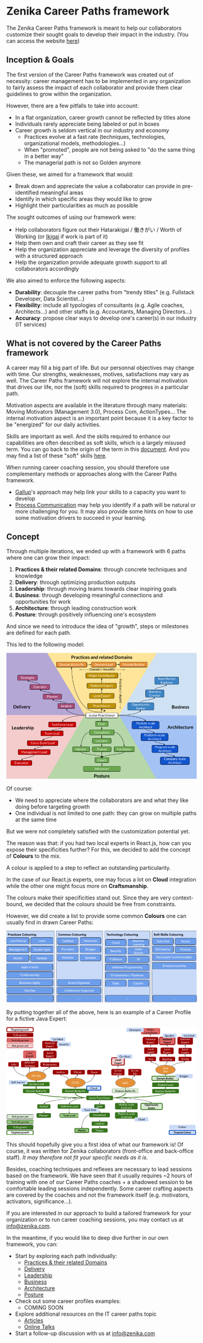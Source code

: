 # Zenika Career Paths framework

The Zenika Career Paths framework is meant to help our collaborators customize their sought goals to develop their impact in the industry.
(You can access the website [here](https://zenika.github.io/zenika-career-paths-framework/))

## Inception & Goals

The first version of the Career Paths framework was created out of necessity: career management has to be implemented in any organization to fairly assess the impact of each collaborator and provide them clear guidelines to grow within the organization.

However, there are a few pitfalls to take into account:
- In a flat organization, career growth cannot be reflected by titles alone
- Individuals rarely appreciate being labeled or put in boxes
- Career growth is seldom vertical in our industry and economy
  - Practices evolve at a fast rate (techniques, technologies, organizational models, methodologies...)
  - When "promoted", people are not being asked to "do the same thing in a better way"
  - The managerial path is not so Golden anymore

Given these, we aimed for a framework that would:
- Break down and appreciate the value a collaborator can provide in pre-identified meaningful areas
- Identify in which specific areas they would like to grow
- Highlight their particularities as much as possible

The sought outcomes of using our framework were:
- Help collaborators figure out their Hatarakigai / 働きがい / Worth of Working (or [Ikigai](https://en.wikipedia.org/wiki/Ikigai) if work is part of it)
- Help them own and craft their career as they see fit
- Help the organization appreciate and leverage the diversity of profiles with a structured approach
- Help the organization provide adequate growth support to all collaborators accordingly


We also aimed to enforce the following aspects:
- __Durability__: decouple the career paths from "trendy titles" (e.g. Fullstack Developer, Data Scientist...)
- __Flexibility__: include all typologies of consultants (e.g. Agile coaches, Architects...) and other staffs (e.g. Accountants, Managing Directors...)
- __Accuracy__: propose clear ways to develop one's career(s) in our industry (IT services)



## What is not covered by the Career Paths framework

A career may fill a big part of life. But our personnal objectives may change with time. Our strengths, weaknesses, motives, satisfactions may vary as well.
The Career Paths framework will not explore the internal motivation that drives our life, nor the (soft) skills required to progress in a particular path.

Motivation aspects are available in the literature through many materials: Moving Motivators (Management 3.0), Process Com, ActionTypes...
The internal motivation aspect is an important point because it is a key factor to be "energized" for our daily activities.

Skills are important as well.
And the skills required to enhance our capabilities are often described as soft skills, which is a largely misused term.
You can go back to the origin of the term in this [document](https://code.joejag.com/2018/the-origin-of-soft-skills.html#:~:text=It%20turns%20out%20%27soft%20skills,how%20the%20group%20was%20led).
And you may find a list of these "soft" skills [here](https://www.thebalancecareers.com/what-are-soft-skills-2060852).

When running career coaching session, you should therefore use complementary methods or approaches along with the Career Paths framework.
- [Gallup](https://www.gallup.com)'s approach may help link your skills to a capacity you want to develop
- [Process Communication](https://processcommodel.com/) may help you identify if a path will be natural or more challenging for you. It may also provide some hints on how to use some motivation drivers to succeed in your learning.



## Concept

Through multiple iterations, we ended up with a framework with 6 paths where one can grow their impact:
1. __Practices & their related Domains__: through concrete techniques and knowledge
2. __Delivery__: through optimizing production outputs
3. __Leadership__: through moving teams towards clear inspiring goals
4. __Business__: through developing meaningful connections and opportunities for work
5. __Architecture__: through leading construction work
6. __Posture__: through positively influencing one's ecosystem

And since we need to introduce the idea of "growth", steps or milestones are defined for each path.

This led to the following model:

![Career Paths Framework Overview](/images/overview.png)

Of course:
- We need to appreciate where the collaborators are and what they like doing before targeting growth
- One individual is not limited to one path: they can grow on multiple paths at the same time

But we were not completely satisfied with the customization potential yet.

The reason was that: if you had two local experts in React.js, how can you expose their specificities further? For this, we decided to add the concept of __Colours__ to the mix.

A colour is applied to a step to reflect an outstanding particularity.

In the case of our React.js experts, one may focus a lot on __Cloud__ integration while the other one might focus more on __Craftsmanship__.

The colours make their specificities stand out. Since they are very context-bound, we decided that the colours should be free from constraints.

However, we did create a list to provide some common __Colours__ one can usually find in drawn Career Paths:

![Career Paths Colours examples](/images/colours.png)

By putting together all of the above, here is an example of a Career Profile for a fictive Java Expert:

![Fictive Java Expert career profile](/images/fictive-java-developer.png)

This should hopefully give you a first idea of what our framework is! Of course, it was written for Zenika collaborators (front-office and back-office staff). _It may therefore not fit your specific needs as it is_.

Besides, coaching techniques and reflexes are necessary to lead sessions based on the framework.
We have seen that it usually requires ~2 hours of training with one of our Career Paths coaches + a shadowed session to be comfortable leading sessions independently.
Some career crafting aspects are covered by the coaches and not the framework itself (e.g. motivators, activators, significance...).

If you are interested in our approach to build a tailored framework for your organization or to run career coaching sessions, you may contact us at [info@zenika.com](mailto:info@zenika.com).

In the meantime, if you would like to deep dive further in our own framework, you can:
- Start by exploring each path individually:
  - [Practices & their related Domains](/paths/practices.md)
  - [Delivery](/paths/delivery.md)
  - [Leadership](/paths/leadership.md)
  - [Business](/paths/business.md)
  - [Architecture](/paths/architecture.md)
  - [Posture](/paths/posture.md)
- Check out some career profiles examples:
  - COMING SOON
- Explore additional resources on the IT career paths topic
  - [Articles](/resources/articles.md)
  - [Online Talks](/resources/talks.md)
- Start a follow-up discussion with us at [info@zenika.com](mailto:info@zenika.com)
